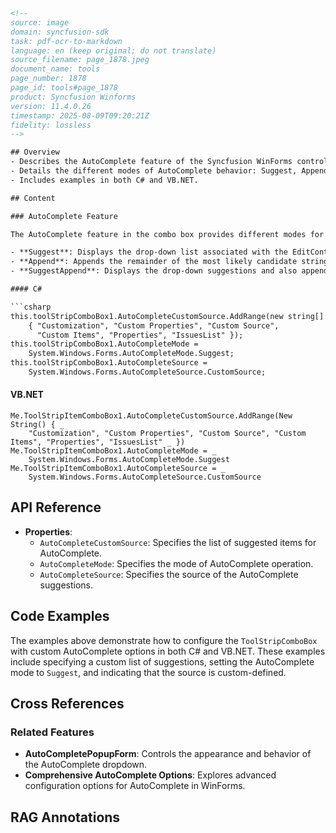 ```html
<!-- 
source: image
domain: syncfusion-sdk
task: pdf-ocr-to-markdown
language: en (keep original; do not translate)
source_filename: page_1878.jpeg
document_name: tools
page_number: 1878
page_id: tools#page_1878
product: Syncfusion Winforms
version: 11.4.0.26
timestamp: 2025-08-09T09:20:21Z
fidelity: lossless
-->

## Overview
- Describes the AutoComplete feature of the Syncfusion WinForms control.
- Details the different modes of AutoComplete behavior: Suggest, Append, and SuggestAppend.
- Includes examples in both C# and VB.NET.

## Content

### AutoComplete Feature

The AutoComplete feature in the combo box provides different modes for enhancing user input. The modes are:

- **Suggest**: Displays the drop-down list associated with the EditControl. This dropdown list is populated with one or more suggested completion strings.
- **Append**: Appends the remainder of the most likely candidate string to the existing characters, highlighting the appended character.
- **SuggestAppend**: Displays the drop-down suggestions and also appends the highlighted string.

#### C#

```csharp
this.toolStripComboBox1.AutoCompleteCustomSource.AddRange(new string[]
    { "Customization", "Custom Properties", "Custom Source",
      "Custom Items", "Properties", "IssuesList" });
this.toolStripComboBox1.AutoCompleteMode = 
    System.Windows.Forms.AutoCompleteMode.Suggest;
this.toolStripComboBox1.AutoCompleteSource = 
    System.Windows.Forms.AutoCompleteSource.CustomSource;
```

#### VB.NET

```vbnet
Me.ToolStripItemComboBox1.AutoCompleteCustomSource.AddRange(New String() { _
    "Customization", "Custom Properties", "Custom Source", "Custom Items", "Properties", "IssuesList" _ })
Me.ToolStripItemComboBox1.AutoCompleteMode = _
    System.Windows.Forms.AutoCompleteMode.Suggest
Me.ToolStripItemComboBox1.AutoCompleteSource = _
    System.Windows.Forms.AutoCompleteSource.CustomSource
```

## API Reference

- **Properties**:
  - `AutoCompleteCustomSource`: Specifies the list of suggested items for AutoComplete.
  - `AutoCompleteMode`: Specifies the mode of AutoComplete operation.
  - `AutoCompleteSource`: Specifies the source of the AutoComplete suggestions.

## Code Examples

The examples above demonstrate how to configure the `ToolStripComboBox` with custom AutoComplete options in both C# and VB.NET. These examples include specifying a custom list of suggestions, setting the AutoComplete mode to `Suggest`, and indicating that the source is custom-defined.

## Cross References

### Related Features
- **AutoCompletePopupForm**: Controls the appearance and behavior of the AutoComplete dropdown.
- **Comprehensive AutoComplete Options**: Explores advanced configuration options for AutoComplete in WinForms.

## RAG Annotations
<!-- tags: [winforms, autocomplete, dropdown, controls, list, Syncfusion] keywords: [AutoComplete, Suggest, Append, SuggestAppend, toolStripComboBox, customSource] -->
```